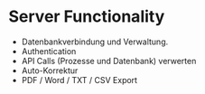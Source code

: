 # Server Functionality

- Datenbankverbindung und Verwaltung.
- Authentication
- API Calls (Prozesse und Datenbank) verwerten
- Auto-Korrektur
- PDF / Word / TXT / CSV Export
